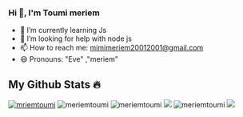 ### Hi 👋, I'm Toumi meriem


- 🌱 I’m currently learning Js
- 🤔 I’m looking for help with node js
- 📫 How to reach me: mimimeriem20012001@gmail.com
- 😄 Pronouns: "Eve" ,"meriem" 
 ## My Github Stats 🔥
</h3>
<a href="https://github.com/meriemtoumi/github-profile-trophy"><img src="https://github-profile-trophy.vercel.app/?username=meriemtoumi&theme=radical" alt="mriemtoumi" /></a>
<img src="https://activity-graph.herokuapp.com/graph?username=meriemtoumi&theme=github" alt="meriemtoumi" />
<img src="https://github-readme-stats.vercel.app/api?username=meriemtoumi&show_icons=true&theme=radical" alt="meriemtoumi" />
<img src="https://github-readme-streak-stats.herokuapp.com/?user=meriemtoumi&theme=radical" />
<img src="https://github-readme-stats.vercel.app/api/top-langs/?username=meriemtoumi&count_private=true&theme=radical&line_height=30&hide=html&layout=default" alt="meriemtoumi" />
<a href="https://visitcount.itsvg.in">
  <img src="https://visitcount.itsvg.in/api?id=meriemtoumi&label=Profile%20Views&color=11&icon=8&pretty=true" />
</a>
